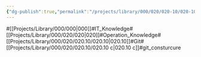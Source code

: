 ```yaml
---
{"dg-publish":true,"permalink":"/projects/library/000/020/020-10/020-10-c/","noteIcon":"0","created":"2024-02-23T13:26:25.315+09:00","updated":"2024-02-26T21:34:33.328+09:00"}
---
```


#[[Projects/Library/000/000\|000]]#IT_Knowledge#[[Projects/Library/000/020/020\|020]]#Operation_Knowledge#[[Projects/Library/000/020/020.10/020.10\|020.10]]#Git#[[Projects/Library/000/020/020.10/020.10 c\|020.10 c]]#git_consturcure




